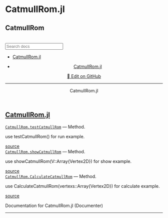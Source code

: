 # CatmullRom.jl

<!DOCTYPE html>
<html lang="en"><head><meta charset="UTF-8"/><meta name="viewport" content="width=device-width, initial-scale=1.0"/><title>CatmullRom.jl · CatmullRom</title><link href="https://cdnjs.cloudflare.com/ajax/libs/normalize/4.2.0/normalize.min.css" rel="stylesheet" type="text/css"/><link href="https://fonts.googleapis.com/css?family=Lato|Roboto+Mono" rel="stylesheet" type="text/css"/><link href="https://cdnjs.cloudflare.com/ajax/libs/font-awesome/4.6.3/css/font-awesome.min.css" rel="stylesheet" type="text/css"/><link href="https://cdnjs.cloudflare.com/ajax/libs/highlight.js/9.12.0/styles/default.min.css" rel="stylesheet" type="text/css"/><script>documenterBaseURL="."</script><script src="https://cdnjs.cloudflare.com/ajax/libs/require.js/2.2.0/require.min.js" data-main="assets/documenter.js"></script><script src="siteinfo.js"></script><script src="../versions.js"></script><link href="assets/documenter.css" rel="stylesheet" type="text/css"/></head><body><nav class="toc"><h1>CatmullRom</h1><select id="version-selector" onChange="window.location.href=this.value" style="visibility: hidden"></select><form class="search" id="search-form" action="search.html"><input id="search-query" name="q" type="text" placeholder="Search docs"/></form><ul><li class="current"><a class="toctext" href="index.html">CatmullRom.jl</a><ul class="internal"></ul></li></ul></nav><article id="docs"><header><nav><ul><li><a href="index.html">CatmullRom.jl</a></li></ul><a class="edit-page" href="https://github.com/ldema/CatmullRom/blob/master/docs/src/index.md"><span class="fa"></span> Edit on GitHub</a></nav><hr/><div id="topbar"><span>CatmullRom.jl</span><a class="fa fa-bars" href="#"></a></div></header><h1><a class="nav-anchor" id="CatmullRom.jl-1" href="#CatmullRom.jl-1">CatmullRom.jl</a></h1><section class="docstring"><div class="docstring-header"><a class="docstring-binding" id="CatmullRom.testCatmullRom-Tuple{}" href="#CatmullRom.testCatmullRom-Tuple{}"><code>CatmullRom.testCatmullRom</code></a> — <span class="docstring-category">Method</span>.</div><div><div><p>use testCatmullRom() for run example.</p></div></div><a class="source-link" target="_blank" href="https://github.com/ldema/CatmullRom/blob/dbe3a0eaef64039453a4fff5cee1c961281b75ed/src/CatmullRom.jl#L81-L83">source</a></section><section class="docstring"><div class="docstring-header"><a class="docstring-binding" id="CatmullRom.showCatmullRom-Tuple{Array{Vertex2D,N} where N}" href="#CatmullRom.showCatmullRom-Tuple{Array{Vertex2D,N} where N}"><code>CatmullRom.showCatmullRom</code></a> — <span class="docstring-category">Method</span>.</div><div><div><p>use showCatmullRom(V::Array{Vertex2D}) for show example.</p></div></div><a class="source-link" target="_blank" href="https://github.com/ldema/CatmullRom/blob/dbe3a0eaef64039453a4fff5cee1c961281b75ed/src/CatmullRom.jl#L12-L14">source</a></section><section class="docstring"><div class="docstring-header"><a class="docstring-binding" id="CatmullRom.CalculateCatmullRom-Tuple{Array{Vertex2D,N} where N}" href="#CatmullRom.CalculateCatmullRom-Tuple{Array{Vertex2D,N} where N}"><code>CatmullRom.CalculateCatmullRom</code></a> — <span class="docstring-category">Method</span>.</div><div><div><p>use CalculateCatmullRom(vertexs::Array{Vertex2D}) for calculate example.</p></div></div><a class="source-link" target="_blank" href="https://github.com/ldema/CatmullRom/blob/dbe3a0eaef64039453a4fff5cee1c961281b75ed/src/CatmullRom.jl#L36-L38">source</a></section><p>Documentation for CatmullRom.jl (Documenter)</p><footer><hr/></footer></article></body></html>
